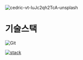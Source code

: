 
![cedric-vt-IuJc2qh2TcA-unsplash](https://github.com/yyurikim/yyurikim/assets/156268560/3f4af335-2a1c-4183-93f5-bd19975d99a1)


# 기술스택
![Git](https://img.shields.io/badge/-Git-F05032?style=for-the-badge&logo=git&logoColor=ffffff)


[![stack](https://github-readme-stats.vercel.app/api?username=yyurikim&hide_title=true&show_icons=true&include_all_commits=true&disable_animations=true&theme=vue)](https://github.com/yyurikim/github-readme-stats) 







<!--
**yyurikim/yyurikim** is a ✨ _special_ ✨ repository because its `README.md` (this file) appears on your GitHub profile.

Here are some ideas to get you started:

- 🔭 I’m currently working on ...
- 🌱 I’m currently learning ...
- 👯 I’m looking to collaborate on ...
- 🤔 I’m looking for help with ...
- 💬 Ask me about ...
- 📫 How to reach me: ...
- 😄 Pronouns: ...
- ⚡ Fun fact: ...
-->
